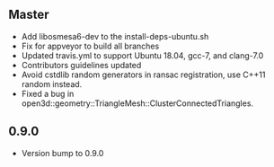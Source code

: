## Master

* Add libosmesa6-dev to the install-deps-ubuntu.sh
* Fix for appveyor to build all branches
* Updated travis.yml to support Ubuntu 18.04, gcc-7, and clang-7.0
* Contributors guidelines updated
* Avoid cstdlib random generators in ransac registration, use C++11 random instead.
* Fixed a bug in open3d::geometry::TriangleMesh::ClusterConnectedTriangles.

## 0.9.0

* Version bump to 0.9.0
